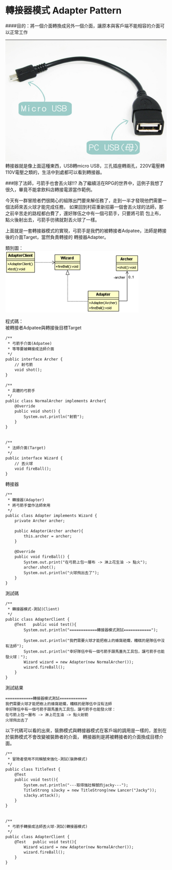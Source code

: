 # 轉接器模式 Adapter Pattern
  
####目的：將一個介面轉換成另外一個介面，讓原本與客戶端不能相容的介面可以正常工作

![UsbAdapter](image/usbAdapter.png)  
轉接器就是像上面這種東西，USB轉micro USB，三孔插座轉兩孔，220V電壓轉110V電壓之類的，生活中到處都可以看到轉接器。


###除了法師，弓箭手也會丟火球!!?
為了繼續活在RPG的世界中，這例子我想了很久，畢竟不能拿飲料店轉接電源當作範例。  
  
今天有一群冒險者們很開心的組隊出門要來解任務了，走到一半才發現他們需要一個法師來丟火球才能完成任務，
如果回到村莊重新招募一個會丟火球的法師，那之前辛苦走的路程都白費了，還好隊伍之中有一個弓箭手，只要將弓箭
包上布，點火後射出去，弓箭手彷彿就對丟火球了一樣。  

上面就是一套轉接器模式的實現，弓箭手是我們的被轉接者Adpatee，法師是轉接後的介面Target，當然負責轉接的
轉接器Adapter。

類別圖：  
![Adapter Class Diagram](image/adapter.gif)  
   
程式碼：  
被轉接者Adpatee與轉接後目標Target
```
/**
 * 弓箭手介面(Adpatee) 
 * 等等要被轉接成法師介面
 */
public interface Archer {
	// 射弓箭
	void shot();
}

/**
 * 具體的弓箭手
 */
public class NormalArcher implements Archer{
	@Override
	public void shot() {
		System.out.println("射箭");
	}
}


/**
 * 法師介面(Target)
 */
public interface Wizard {
	// 丟火球
	void fireBall();
}
```
轉接器
```
/**
 * 轉接器(Adapter)
 * 將弓箭手當作法師來用
 */
public class Adapter implements Wizard {
	private Archer archer;
	
	public Adapter(Archer archer){
		this.archer = archer;
	}
	
	@Override
	public void fireBall() {
		System.out.print("在弓箭上包一層布 -> 淋上花生油 -> 點火");
		archer.shot();
		System.out.println("火球飛出去了");
	}
}
```
測試碼
```
/**
 * 轉接器模式-測試(Client)
 */
public class AdapterClient {
	@Test	public void test(){
		System.out.println("============轉接器模式測試============");
		
		System.out.println("我們需要火球才能把樹上的蜂窩砸爛，糟糕的是隊伍中沒有法師");
		System.out.println("幸好隊伍中有一個弓箭手跟馬蓋先工具包，讓弓箭手也能發火球：");
		Wizard wizard = new Adapter(new NormalArcher());
		wizard.fireBall();
	}
}

```
測試結果
```
============轉接器模式測試============
我們需要火球才能把樹上的蜂窩砸爛，糟糕的是隊伍中沒有法師
幸好隊伍中有一個弓箭手跟馬蓋先工具包，讓弓箭手也能發火球：
在弓箭上包一層布 -> 淋上花生油 -> 點火射箭
火球飛出去了
```


  
  
以下代碼可以看的出來，裝飾模式與轉接器模式在客戶端的調用是一樣的，差別在於裝飾模式不會改變被裝飾者的介面，
轉接器則是將被轉接者的介面換成目標介面。


```
/**
 * 冒險者使用不同稱號來強化-測試(裝飾模式)
 */
public class TitleTest {
	@Test
	public void test(){
		System.out.println("---取得強壯稱號的jacky---");
		TitleStrong sJacky = new TitleStrong(new Lancer("Jacky"));
		sJacky.attack();
	}
}


/**
 * 弓箭手轉接成法師丟火球-測試(轉接器模式)
 */
public class AdapterClient {
	@Test	public void test(){
		Wizard wizard = new Adapter(new NormalArcher());
		wizard.fireBall();
	}
}
```